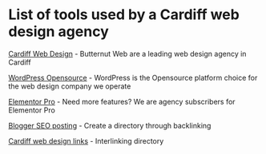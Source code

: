 # List of tools used by a Cardiff web design agency

<a href="https://butternutweb.co.uk" target="_blank">Cardiff Web Design</a> - Butternut Web are a leading web design agency in Cardiff

<a href="https://wordpress.org" target="_blank">WordPress Opensource</a> - WordPress is the Opensource platform choice for the web design company we operate

<a href="https://elementor.com" target="_blank">Elementor Pro</a> - Need more features? We are agency subscribers for Elementor Pro

<a href="https://cardiffwebdesigners.blogspot.com/2023/05/cardiff-web-design.html" target="_blank">Blogger SEO posting</a> - Create a directory through backlinking

<a href="https://sites.google.com/view/cardiff-web-design" target="_blank">Cardiff web design links</a> - Interlinking directory



